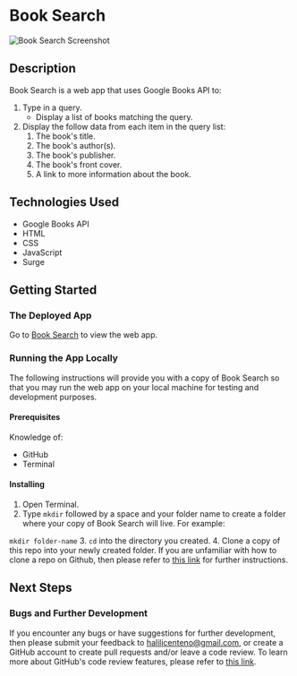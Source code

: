 # Book Search

![Book Search Screenshot](https://i.imgur.com/zR4VzZY.png "Book Search Screenshot")

## Description

Book Search is a web app that uses Google Books API to:

1. Type in a query.
    * Display a list of books matching the query.
2. Display the follow data from each item in the query list:
    1. The book's title.
    2. The book's author(s).
    3. The book's publisher.
    4. The book's front cover.
    5. A link to more information about the book.

## Technologies Used

* Google Books API
* HTML
* CSS
* JavaScript
* Surge

## Getting Started

### The Deployed App

Go to [Book Search](http://polite-hose.surge.sh/) to view the web app.

### Running the App Locally

The following instructions will provide you with a copy of Book Search so that you may run the web app on your local machine for testing and development purposes.

#### Prerequisites

Knowledge of:

* GitHub
* Terminal

#### Installing

1. Open Terminal.
2. Type `mkdir` followed by a space and your folder name to create a folder where your copy of Book Search will live. For example:

`mkdir folder-name`
3. `cd` into the directory you created.
4. Clone a copy of this repo into your newly created folder. If you are unfamiliar with how to clone a repo on Github, then please refer to [this link](https://help.github.com/articles/cloning-a-repository/) for further instructions.

## Next Steps

### Bugs and Further Development

If you encounter any bugs or have suggestions for further development, then please submit your feedback to halilicenteno@gmail.com, or create a GitHub account to create pull requests and/or leave a code review. To learn more about GitHub's code review features, please refer to [this link](https://github.com/features/code-review/).